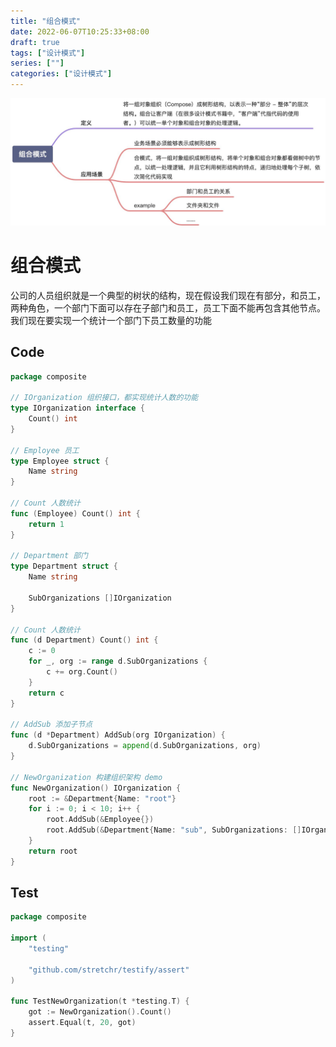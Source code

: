 ```yaml
---
title: "组合模式"
date: 2022-06-07T10:25:33+08:00
draft: true
tags: ["设计模式"]
series: [""]
categories: ["设计模式"]
---
```



![](https://raw.githubusercontent.com/yzj0911/my_logs/main/content/images/组合模式.jpeg)

# 组合模式
公司的人员组织就是一个典型的树状的结构，现在假设我们现在有部分，和员工，两种角色，一个部门下面可以存在子部门和员工，员工下面不能再包含其他节点。
我们现在要实现一个统计一个部门下员工数量的功能

## Code
```go
package composite

// IOrganization 组织接口，都实现统计人数的功能
type IOrganization interface {
	Count() int
}

// Employee 员工
type Employee struct {
	Name string
}

// Count 人数统计
func (Employee) Count() int {
	return 1
}

// Department 部门
type Department struct {
	Name string

	SubOrganizations []IOrganization
}

// Count 人数统计
func (d Department) Count() int {
	c := 0
	for _, org := range d.SubOrganizations {
		c += org.Count()
	}
	return c
}

// AddSub 添加子节点
func (d *Department) AddSub(org IOrganization) {
	d.SubOrganizations = append(d.SubOrganizations, org)
}

// NewOrganization 构建组织架构 demo
func NewOrganization() IOrganization {
	root := &Department{Name: "root"}
	for i := 0; i < 10; i++ {
		root.AddSub(&Employee{})
		root.AddSub(&Department{Name: "sub", SubOrganizations: []IOrganization{&Employee{}}})
	}
	return root
}
```

## Test

```go 
package composite

import (
	"testing"

	"github.com/stretchr/testify/assert"
)

func TestNewOrganization(t *testing.T) {
	got := NewOrganization().Count()
	assert.Equal(t, 20, got)
}
```


